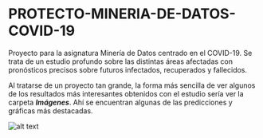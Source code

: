# PROTECTO-MINERIA-DE-DATOS-COVID-19
Proyecto para la asignatura Minería de Datos centrado en el COVID-19. Se trata de un estudio profundo sobre las distintas áreas afectadas con pronósticos precisos sobre futuros infectados, recuperados y fallecidos.

Al tratarse de un proyecto tan grande, la forma más sencilla de ver algunos de los resultados más interesantes obtenidos con el estudio sería ver la carpeta **_Imágenes_**. Ahí se encuentran algunas de las predicciones y gráficas más destacadas. 

![alt text](https://github.com/Agovpol/PROTECTO-MINERIA-DE-DATOS-COVID-19/blob/main/descarga.png?raw=true)
